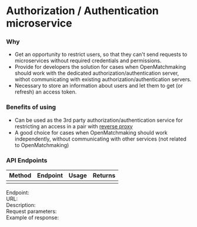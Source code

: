# Authorization / Authentication microservice

### Why 
- Get an opportunity to restrict users, so that they can't send requests to microservices without required credentials and permissions.
- Provide for developers the solution for cases when OpenMatchmaking should work with the dedicated authorization/authentication server, withot communicating with existing authorization/authentication servers.
- Necessary to store an information about users and let them to get (or refresh) an access token.

### Benefits of using
- Can be used as the 3rd party authorization/authentication service for restricting an access in a pair with [reverse proxy]()
- A good choice for cases when OpenMatchmaking should work independently, without communicating with other services (not related to OpenMatchmaking)

### API Endpoints
| Method | Endpoint | Usage | Returns |
|---|---|---|---|
|   |   |   |   |

Endpoint:  
URL:  
Description:  
Request parameters:  
Example of response:  
